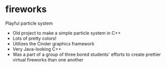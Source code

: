 # fireworks
Playful particle system

 * Old project to make a simple particle system in C++
 * Lots of pretty colors!
 * Utilizes the Cinder graphics framework
 * Very Java-looking C++
 * Was a part of a group of three bored students' efforts to create prettier virtual fireworks than one another

